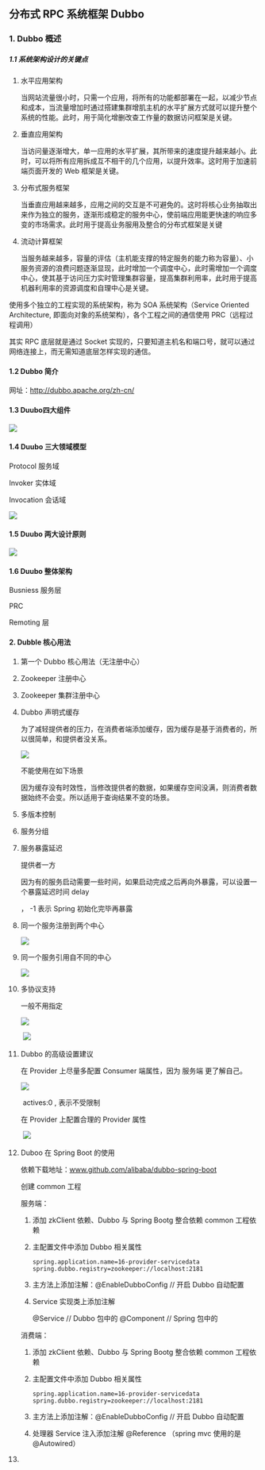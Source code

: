 ## 分布式 RPC 系统框架 Dubbo

### 1. Dubbo 概述

##### 1.1 系统架构设计的关键点

1. 水平应用架构

   当网站流量很小时，只需一个应用，将所有的功能都部署在一起，以减少节点和成本，当流量增加时通过搭建集群增肌主机的水平扩展方式就可以提升整个系统的性能。此时，用于简化增删改查工作量的数据访问框架是关键。

2. 垂直应用架构

   当访问量逐渐增大，单一应用的水平扩展，其所带来的速度提升越来越小。此时，可以将所有应用拆成互不相干的几个应用，以提升效率。这时用于加速前端页面开发的 Web 框架是关键。

3. 分布式服务框架

   当垂直应用越来越多，应用之间的交互是不可避免的。这时将核心业务抽取出来作为独立的服务，逐渐形成稳定的服务中心，使前端应用能更快速的响应多变的市场需求。此时用于提高业务服用及整合的分布式框架是关键

4. 流动计算框架

   当服务越来越多，容量的评估（主机能支撑的特定服务的能力称为容量）、小服务资源的浪费问题逐渐显现，此时增加一个调度中心，此时需增加一个调度中心，使其基于访问压力实时管理集群容量，提高集群利用率，此时用于提高机器利用率的资源调度和自理中心是关键。



使用多个独立的工程实现的系统架构，称为 SOA 系统架构（Service Oriented Architecture,  即面向对象的系统架构），各个工程之间的通信使用 PRC（远程过程调用）

其实 RPC 底层就是通过 Socket 实现的，只要知道主机名和端口号，就可以通过网络连接上，而无需知道底层怎样实现的通信。

#### 1.2 Dubbo 简介

网址：<http://dubbo.apache.org/zh-cn/>

#### 1.3 Duubo四大组件

![](imgs/18.png)

#### 1.4 Duubo 三大领域模型

Protocol 服务域

Invoker 实体域

Invocation 会话域

![](imgs/20.png)

#### 1.5 Duubo 两大设计原则

 ![](imgs/19.png)

#### 1.6 Duubo 整体架构

Busniess 服务层

PRC    

Remoting 层



#### 2. Dubble 核心用法

1. 第一个 Dubbo 核心用法（无注册中心）

2. Zookeeper 注册中心

3. Zookeeper 集群注册中心

4. Dubbo 声明式缓存

   为了减轻提供者的压力，在消费者端添加缓存，因为缓存是基于消费者的，所以很简单，和提供者没关系。

   ![](imgs/21.png)

   不能使用在如下场景

   因为缓存没有时效性，当修改提供者的数据，如果缓存空间没满，则消费者数据始终不会变。所以适用于查询结果不变的场景。

5. 多版本控制

6. 服务分组

7. 服务暴露延迟

   提供者一方

   因为有的服务启动需要一些时间，如果启动完成之后再向外暴露，可以设置一个暴露延迟时间 delay

   ， -1 表示 Spring  初始化完毕再暴露

8. 同一个服务注册到两个中心

   ![](imgs/22.png)

9. 同一个服务引用自不同的中心

   ![](imgs/23.png)

10. 多协议支持

    一般不用指定

    ![](imgs/24.png)

    ​	![](imgs/25.png)

10. Dubbo 的高级设置建议

    在 Provider 上尽量多配置 Consumer 端属性，因为 服务端 更了解自己。

    ![](imgs/26.png)

    ​                      actives:0 , 表示不受限制

    在 Provider 上配置合理的 Provider 属性

    ​	![](imgs/27.png)



12. Duboo 在 Spring Boot 的使用

    依赖下载地址：www.github.com/alibaba/dubbo-spring-boot

    创建 common 工程

    服务端：

    1. 添加 zkClient 依赖、Dubbo 与 Spring Bootg 整合依赖 common 工程依赖

    2. 主配置文件中添加 Dubbo 相关属性

       ```properties
       spring.application.name=16-provider-servicedata
       spring.dubbo.registry=zookeeper://localhost:2181
       ```

    3. 主方法上添加注解：@EnableDubboConfig  // 开启 Dubbo 自动配置

    4. Service 实现类上添加注解

       @Service //  Dubbo 包中的
       @Component // Spring  包中的

       

    消费端：

    1. 添加 zkClient 依赖、Dubbo 与 Spring Bootg 整合依赖 common 工程依赖

    2. 主配置文件中添加 Dubbo 相关属性

       ```
       spring.application.name=16-provider-servicedata
       spring.dubbo.registry=zookeeper://localhost:2181
       ```

    3. 主方法上添加注解：@EnableDubboConfig  // 开启 Dubbo 自动配置

    4. 处理器 Service 注入添加注解  @Reference （spring mvc 使用的是 @Autowired）

13. 

    



